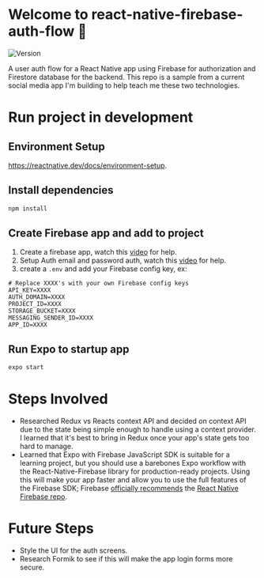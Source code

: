 # Welcome to react-native-firebase-auth-flow 👋

![Version](https://img.shields.io/badge/version-1.0.0-blue.svg?cacheSeconds=2592000)

A user auth flow for a React Native app using Firebase for authorization and Firestore database for the backend. This repo is a sample from a current social media app I'm building to help teach me these two technologies.

# Run project in development

## Environment Setup

<https://reactnative.dev/docs/environment-setup>.

## Install dependencies

```sh
npm install
```

## Create Firebase app and add to project

1. Create a firebase app, watch this [video](https://www.youtube.com/watch?v=13eja_RYimU&list=PL4cUxeGkcC9jERUGvbudErNCeSZHWUVlb&index=3&ab_channel=TheNetNinja) for help.
2. Setup Auth email and password auth, watch this [video](https://www.youtube.com/watch?v=n-kUZw97-lA&list=PL4cUxeGkcC9jERUGvbudErNCeSZHWUVlb&index=11&ab_channel=TheNetNinja) for help.
3. create a `.env` and add your Firebase config key, ex:

```shell
# Replace XXXX's with your own Firebase config keys
API_KEY=XXXX
AUTH_DOMAIN=XXXX
PROJECT_ID=XXXX
STORAGE_BUCKET=XXXX
MESSAGING_SENDER_ID=XXXX
APP_ID=XXXX
```

## Run Expo to startup app

```sh
expo start
```

# Steps Involved

- Researched Redux vs Reacts context API and decided on context API due to the state being simple enough to handle using a context provider. I learned that it's best to bring in Redux once your app's state gets too hard to manage.
- Learned that Expo with Firebase JavaScript SDK is suitable for a learning project, but you should use a barebones Expo workflow with the React-Native-Firebase library for production-ready projects. Using this will make your app faster and allow you to use the full features of the Firebase SDK; Firebase [officially recommends](https://firebase.google.com/docs/firestore/library-integrations) the [React Native Firebase repo](https://rnfirebase.io/firestore/usage).

# Future Steps

- Style the UI for the auth screens.
- Research Formik to see if this will make the app login forms more secure.
